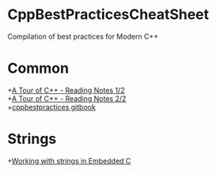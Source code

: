 # CppBestPracticesCheatSheet
Compilation of best practices for Modern C++

# Common 
+[A Tour of C++ - Reading Notes 1/2](https://ianyepan.github.io/posts/cpp-notes-pt1/) <br>
+[A Tour of C++ - Reading Notes 2/2](https://ianyepan.github.io/posts/cpp-notes-pt2/) <br>
+[cppbestpractices gitbook](https://lefticus.gitbooks.io/cpp-best-practices/content/) <br>


# Strings
+[Working with strings in Embedded C](https://blog.feabhas.com/2022/02/working-with-strings-in-embedded-c/) <br>
